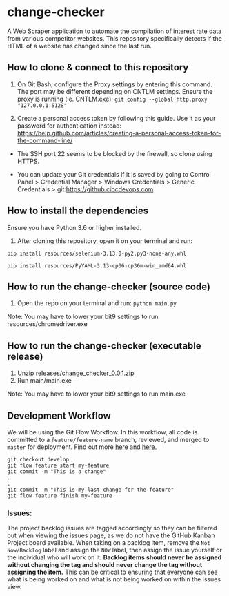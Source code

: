 # change-checker

A Web Scraper application to automate the compilation of interest rate data from various competitor websites. This repository specifically detects if the HTML of a website has changed since the last run.

## How to clone & connect to this repository

1. On Git Bash, configure the Proxy settings by entering this command. The port may be different depending on CNTLM settings. Ensure the proxy is running (ie. CNTLM.exe):
`` git config --global http.proxy "127.0.0.1:5128" `` 

2. Create a personal access token by following this guide. Use it as your password for authentication instead: https://help.github.com/articles/creating-a-personal-access-token-for-the-command-line/

- The SSH port 22 seems to be blocked by the firewall, so clone using HTTPS.

- You can update your Git credentials if it is saved by going to Control Panel > Credential Manager > Windows Credentials > Generic Credentials > git:https://github.cibcdevops.com

## How to install the dependencies

Ensure you have Python 3.6 or higher installed.

1. After cloning this repository, open it on your terminal and run:

`` pip install resources/selenium-3.13.0-py2.py3-none-any.whl ``

`` pip install resources/PyYAML-3.13-cp36-cp36m-win_amd64.whl ``

## How to run the change-checker (source code)

1. Open the repo on your terminal and run:
`` python main.py ``

Note: You may have to lower your bit9 settings to run resources/chromedriver.exe

## How to run the change-checker (executable release)

1. Unzip [releases/change_checker_0.0.1.zip](releases/change_checker_0.0.1.zip)
2. Run main/main.exe

Note: You may have to lower your bit9 settings to run main.exe

## Development Workflow
We will be using the Git Flow Workflow. In this workflow, all code is committed to a `feature/feature-name` branch, reviewed, and merged to `master` for deployment. Find out more [here](https://guides.github.com/introduction/flow/) and [here.](https://www.atlassian.com/git/tutorials/comparing-workflows/gitflow-workflow)

```git
git checkout develop
git flow feature start my-feature
git commit -m "This is a change"
.
.
git commit -m "This is my last change for the feature"
git flow feature finish my-feature
```

### Issues:
The project backlog issues are tagged accordingly so they can be filtered out when viewing the issues page, as we do not have the GitHub Kanban Project board available.
When taking on a backlog item, remove the `Not Now/Backlog` label and assign the `NOW` label, then assign the issue yourself or the individual who will work on it.
**Backlog items should never be assigned without changing the tag and should never change the tag without assigning the item.** This can be critical to ensuring that everyone can see what is being worked on and what is not being worked on within the issues view.
